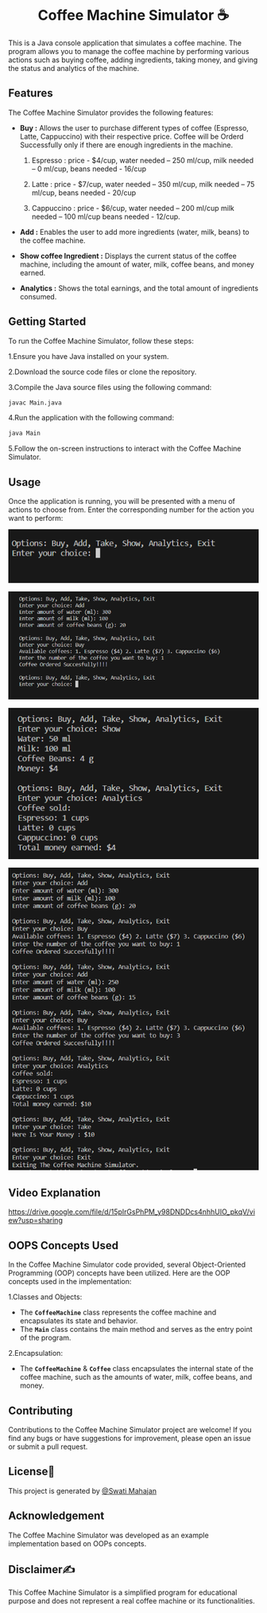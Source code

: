 
<h1 align="center"> Coffee Machine Simulator ☕</h1>

This is a Java console application that simulates a coffee machine. The program allows you to manage the coffee machine by performing various actions such as buying coffee, adding ingredients, taking money, and giving the status and analytics of the machine.


## Features
The Coffee Machine Simulator provides the following features:

- **Buy :** Allows the user to purchase different types of coffee (Espresso, Latte, Cappuccino) with their respective price. Coffee will be Orderd Successfully only if there are enough ingredients in the machine.

  1. Espresso : price - $4/cup, water needed – 250 ml/cup, milk needed – 0 ml/cup, beans needed - 16/cup

  2. Latte : price - $7/cup, water needed – 350 ml/cup, milk needed – 75 ml/cup, beans needed - 20/cup

  3. Cappuccino : price - $6/cup, water needed – 200 ml/cup milk needed – 100 ml/cup beans needed - 12/cup.

- **Add :** Enables the user to add more ingredients (water, milk, beans) to the coffee machine.

- **Show coffee Ingredient :** Displays the current status of the coffee machine, including the amount of water, milk, coffee beans, and money earned.

- **Analytics :** Shows the total earnings, and the total amount of ingredients consumed.

## Getting Started
To run the Coffee Machine Simulator, follow these steps:

1.Ensure you have Java installed on your system.

2.Download the source code files or clone the repository.

3.Compile the Java source files using the following command:
``` bash 
javac Main.java
```
4.Run the application with the following command:

```bash 
java Main
```
5.Follow the on-screen instructions to interact with the Coffee Machine Simulator.

## Usage

Once the application is running, you will be presented with a menu of actions to choose from. Enter the corresponding number for the action you want to perform:

![Coffee](1.PNG)

![Coffee](2.PNG)

![Coffee](3.PNG)

![Coffee](4.PNG)

## Video Explanation

https://drive.google.com/file/d/15pIrGsPhPM_y98DNDDcs4nhhUIO_pkqV/view?usp=sharing

## OOPS Concepts Used
In the Coffee Machine Simulator code provided, several Object-Oriented Programming (OOP) concepts have been utilized. Here are the OOP concepts used in the implementation:

1.Classes and Objects:

- The **`CoffeeMachine`** class represents the coffee machine and encapsulates its state and behavior.
- The **`Main`** class contains the main method and serves as the entry point of the program.

2.Encapsulation:

- The **`CoffeeMachine`** & **`Coffee`** class encapsulates the internal state of the coffee machine, such as the amounts of water, milk, coffee beans, and money.

## Contributing
Contributions to the Coffee Machine Simulator project are welcome! If you find any bugs or have suggestions for improvement, please open an issue or submit a pull request.

## License📝
This project is generated by [@Swati Mahajan](https://github.com/mahajanswatgithub)

## Acknowledgement
The Coffee Machine Simulator was developed as an example implementation based on OOPs concepts.

## Disclaimer✍️
This Coffee Machine Simulator is a simplified program for educational purpose and does not represent a real coffee machine or its functionalities.
